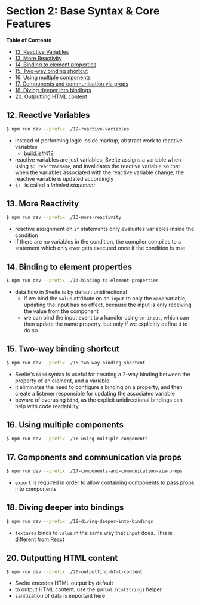 # Section 2: Base Syntax & Core Features

<!-- START doctoc generated TOC please keep comment here to allow auto update -->
<!-- DON'T EDIT THIS SECTION, INSTEAD RE-RUN doctoc TO UPDATE -->
**Table of Contents**

- [12. Reactive Variables](#12-reactive-variables)
- [13. More Reactivity](#13-more-reactivity)
- [14. Binding to element properties](#14-binding-to-element-properties)
- [15. Two-way binding shortcut](#15-two-way-binding-shortcut)
- [16. Using multiple components](#16-using-multiple-components)
- [17. Components and communication via props](#17-components-and-communication-via-props)
- [18. Diving deeper into bindings](#18-diving-deeper-into-bindings)
- [20. Outputting HTML content](#20-outputting-html-content)

<!-- END doctoc generated TOC please keep comment here to allow auto update -->

## 12. Reactive Variables

```bash
$ npm run dev --prefix ./12-reactive-variables
```

- instead of performing logic inside markup, abstract work to reactive variables
  - [build.js#418](./12-reactive-variables/public/build/bundle.js)
- reactive variables are just variables; Svelte assigns a variable when using
    `$: reactVarName`, and invalidates the reactive variable so that when the
    variables associated with the reactive variable change, the reactive
    variable is updated accordingly
- `$: ` is called a _labeled statement_

## 13. More Reactivity

```bash
$ npm run dev --prefix ./13-more-reactivity
```

- reactive assignment on `if` statements only evaluates variables inside the
    condition
- if there are no variables in the condition, the compiler compiles to a
    statement which only ever gets executed once if the condition is true

## 14. Binding to element properties

```bash
$ npm run dev --prefix ./14-binding-to-element-properties
```

- data flow in Svelte is by default unidirectional
  - if we bind the `value` attribute on an `input` to only the `name` variable,
      updating the input has no effect, because the input is only receiving the
      value from the component
  - we can bind the input event to a handler using `on:input`, which can then
      update the name property, but only if we explicitly define it to do so


## 15. Two-way binding shortcut

```bash
$ npm run dev --prefix ./15-two-way-binding-shortcut
```

- Svelte's `bind` syntax is useful for creating a 2-way binding between the
    property of an element, and a variable
- it eliminates the need to configure a binding on a property, and then create a
    listener responsible for updating the associated variable
- beware of overusing `bind`, as the explicit unidirectional bindings can help
    with code readability

## 16. Using multiple components

```bash
$ npm run dev --prefix ./16-using-multiple-components
```

## 17. Components and communication via props

```bash
$ npm run dev --prefix ./17-components-and-communication-via-props
```

- `export` is required in order to allow containing components to pass props
    into components

## 18. Diving deeper into bindings

```bash
$ npm run dev --prefix ./18-diving-deeper-into-bindings
```

- `textarea` binds to `value` in the same way that `input` does. This is
    different from React

## 20. Outputting HTML content

```bash
$ npm run dev --prefix ./20-outputting-html-content
```

- Svelte encodes HTML output by default
- to output HTML content, use the `{@html htmlString}` helper
- sanitization of data is important here
